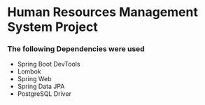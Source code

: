 # Human Resources Management System Project

### The following Dependencies were used
- Spring Boot DevTools
- Lombok 
- Spring Web
- Spring Data JPA
- PostgreSQL Driver
